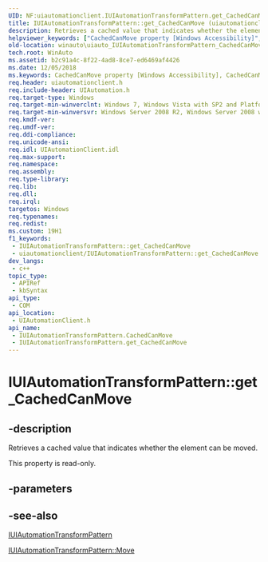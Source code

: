 ```yaml
---
UID: NF:uiautomationclient.IUIAutomationTransformPattern.get_CachedCanMove
title: IUIAutomationTransformPattern::get_CachedCanMove (uiautomationclient.h)
description: Retrieves a cached value that indicates whether the element can be moved.
helpviewer_keywords: ["CachedCanMove property [Windows Accessibility]","CachedCanMove property [Windows Accessibility]","IUIAutomationTransformPattern interface","IUIAutomationTransformPattern interface [Windows Accessibility]","CachedCanMove property","IUIAutomationTransformPattern.CachedCanMove","IUIAutomationTransformPattern.get_CachedCanMove","IUIAutomationTransformPattern::CachedCanMove","IUIAutomationTransformPattern::get_CachedCanMove","get_CachedCanMove","uiauto.uiauto_IUIAutomationTransformPattern_CachedCanMove","uiauto_IUIAutomationTransformPattern_CachedCanMove","uiautomationclient/IUIAutomationTransformPattern::CachedCanMove","uiautomationclient/IUIAutomationTransformPattern::get_CachedCanMove","winauto.uiauto_IUIAutomationTransformPattern_CachedCanMove"]
old-location: winauto\uiauto_IUIAutomationTransformPattern_CachedCanMove.htm
tech.root: WinAuto
ms.assetid: b2c91a4c-8f22-4ad8-8ce7-ed6469af4426
ms.date: 12/05/2018
ms.keywords: CachedCanMove property [Windows Accessibility], CachedCanMove property [Windows Accessibility],IUIAutomationTransformPattern interface, IUIAutomationTransformPattern interface [Windows Accessibility],CachedCanMove property, IUIAutomationTransformPattern.CachedCanMove, IUIAutomationTransformPattern.get_CachedCanMove, IUIAutomationTransformPattern::CachedCanMove, IUIAutomationTransformPattern::get_CachedCanMove, get_CachedCanMove, uiauto.uiauto_IUIAutomationTransformPattern_CachedCanMove, uiauto_IUIAutomationTransformPattern_CachedCanMove, uiautomationclient/IUIAutomationTransformPattern::CachedCanMove, uiautomationclient/IUIAutomationTransformPattern::get_CachedCanMove, winauto.uiauto_IUIAutomationTransformPattern_CachedCanMove
req.header: uiautomationclient.h
req.include-header: UIAutomation.h
req.target-type: Windows
req.target-min-winverclnt: Windows 7, Windows Vista with SP2 and Platform Update for Windows Vista, Windows XP with SP3 and Platform Update for Windows Vista [desktop apps only]
req.target-min-winversvr: Windows Server 2008 R2, Windows Server 2008 with SP2 and Platform Update for Windows Server 2008, Windows Server 2003 with SP2 and Platform Update for Windows Server 2008 [desktop apps only]
req.kmdf-ver: 
req.umdf-ver: 
req.ddi-compliance: 
req.unicode-ansi: 
req.idl: UIAutomationClient.idl
req.max-support: 
req.namespace: 
req.assembly: 
req.type-library: 
req.lib: 
req.dll: 
req.irql: 
targetos: Windows
req.typenames: 
req.redist: 
ms.custom: 19H1
f1_keywords:
 - IUIAutomationTransformPattern::get_CachedCanMove
 - uiautomationclient/IUIAutomationTransformPattern::get_CachedCanMove
dev_langs:
 - c++
topic_type:
 - APIRef
 - kbSyntax
api_type:
 - COM
api_location:
 - UIAutomationClient.h
api_name:
 - IUIAutomationTransformPattern.CachedCanMove
 - IUIAutomationTransformPattern.get_CachedCanMove
---
```


# IUIAutomationTransformPattern::get_CachedCanMove


## -description

Retrieves a cached value that indicates whether the element can be moved.

This property is read-only.

## -parameters

## -see-also

<a href="/windows/desktop/api/uiautomationclient/nn-uiautomationclient-iuiautomationtransformpattern">IUIAutomationTransformPattern</a>



<a href="/windows/desktop/api/uiautomationclient/nf-uiautomationclient-iuiautomationtransformpattern-move">IUIAutomationTransformPattern::Move</a>